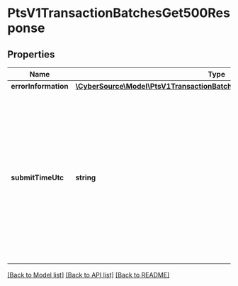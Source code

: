 # PtsV1TransactionBatchesGet500Response

## Properties
Name | Type | Description | Notes
------------ | ------------- | ------------- | -------------
**errorInformation** | [**\CyberSource\Model\PtsV1TransactionBatchesGet500ResponseErrorInformation**](PtsV1TransactionBatchesGet500ResponseErrorInformation.md) |  | [optional] 
**submitTimeUtc** | **string** | Time of request in UTC. Format: &#x60;YYYY-MM-DDThh:mm:ssZ&#x60; Example &#x60;2016-08-11T22:47:57Z&#x60; equals August 11, 2016, at 22:47:57 (10:47:57 p.m.). The &#x60;T&#x60; separates the date and the time. The &#x60;Z&#x60; indicates UTC.  Returned by authorization service. | [optional] 

[[Back to Model list]](../README.md#documentation-for-models) [[Back to API list]](../README.md#documentation-for-api-endpoints) [[Back to README]](../README.md)



